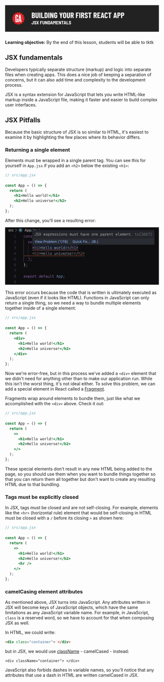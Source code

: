 # ![Building Your First React App - JSX Fundamentals](./assets/hero.png)

**Learning objective:** By the end of this lesson, students will be able to tktk

## JSX fundamentals

Developers typically separate structure (markup) and logic into separate files when creating apps. This does a nice job of keeping a separation of concerns, but it can also add time and complexity to the development process. 

JSX is a syntax extension for JavaScript that lets you write HTML-like markup inside a JavaScript file, making it faster and easier to build complex user interfaces. 

## JSX Pitfalls

Because the basic structure of JSX is so similar to HTML, it's easiest to examine it by highlighting the few places where its behavior differs.

### Returning a single element

Elements must be wrapped in a single parent tag. You can see this for yourself in `App.jsx` if you add an `<h2>` below the existing `<h1>`:

```jsx
// src/app.jsx

const App = () => {
  return (
    <h1>Hello world!</h1>
    <h2>Hello universe!</h2>
  );
};
```

After this change, you'll see a resulting error:

![An error indicating that JSX expressions must only have a single parent element.](./assets/return-multiple-elements.png)

This error occurs because the code that is written is ultimately executed as JavaScript (even if it looks like HTML). Functions in JavaScript can only return a single thing, so we need a way to bundle multiple elements together inside of a single element:

```jsx
// src/app.jsx

const App = () => {
  return (
    <div>
      <h1>Hello world!</h1>
      <h2>Hello universe!</h2>
    </div>
  );
};
```

Now we're error-free, but in this process we've added a `<div>` element that we didn't need for anything other than to make our application run. While this isn't the worst thing, it's not ideal either. To solve this problem, we can add a special element in React called a [Fragment](https://react.dev/reference/react/Fragment). 

Fragments wrap around elements to bundle them, just like what we accomplished with the `<div>` above. Check it out:

```jsx
// src/app.jsx

const App = () => {
  return (
    <>
      <h1>Hello world!</h1>
      <h2>Hello universe!</h2>
    </>
  );
};
```

These special elements don't result in any new HTML being added to the page, so you should use them when you want to bundle things together so that you can return them all together but don't want to create any resulting HTML due to that bundling.

### Tags must be explicitly closed

In JSX, tags must be closed and are not self-closing. For example, elements like the `<hr>` (horizontal rule) element that would be self-closing in HTML must be closed with a `/` before its closing `>` as shown here:

```jsx
// src/app.jsx

const App = () => {
  return (
    <>
      <h1>Hello world!</h1>
      <h2>Hello universe!</h2>
      <hr />
    </>
  );
};
```

### camelCasing element attributes

As mentioned above, JSX turns into JavaScript. Any attributes written in JSX will become keys of JavaScript objects, which have the same limitations as any JavaScript variable name. For example, in JavaScript, `class` is a reserved word, so we have to account for that when composing JSX as well.

In HTML, we could write: 

```html
<div class="container"> </div>
```

but in JSX, we would use [className](https://developer.mozilla.org/en-US/docs/Web/API/Element/className#notes) - camelCased - instead:

```JSX
<div className="container"> </div>
```

JavaScript also forbids dashes in variable names, so you'll notice that any attributes that use a dash in HTML are written camelCased in JSX.

